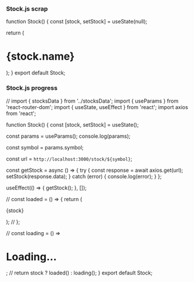 ### Stock.js scrap

function Stock() {
const [stock, setStock] = useState(null);

return (

<div>
<h1>{stock.name}</h1>
</div>
);
}
export default Stock;

### Stock.js progress

// import { stocksData } from '../stocksData';
import { useParams } from 'react-router-dom';
import { useState, useEffect } from 'react';
import axios from 'react';

function Stock() {
const [stock, setStock] = useState();

const params = useParams();
console.log(params);

const symbol = params.symbol;

const url = `http://localhost:3000/stock/${symbol}`;

const getStock = async () => {
try {
const response = await axios.get(url);
setStock(response.data);
} catch (error) {
console.log(error);
}
};

useEffect(() => {
getStock();
}, []);

// const loaded = () => {
return (
<div>
<p>{stock}</p>
</div>
);
// };

// const loading = () => <h1>Loading...</h1>;
// return stock ? loaded() : loading();
}
export default Stock;
